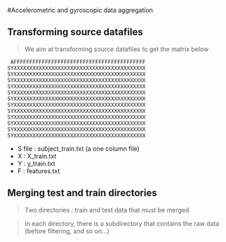 #Accelerometric and gyroscopic data aggregation
## Transforming source datafiles
> We aim at transforming source datafiles to get the matrix below

     AFFFFFFFFFFFFFFFFFFFFFFFFFFFFFFFFFFFFFFFFFF
    SYXXXXXXXXXXXXXXXXXXXXXXXXXXXXXXXXXXXXXXXXXX
    SYXXXXXXXXXXXXXXXXXXXXXXXXXXXXXXXXXXXXXXXXXX
    SYXXXXXXXXXXXXXXXXXXXXXXXXXXXXXXXXXXXXXXXXXX
    SYXXXXXXXXXXXXXXXXXXXXXXXXXXXXXXXXXXXXXXXXXX
    SYXXXXXXXXXXXXXXXXXXXXXXXXXXXXXXXXXXXXXXXXXX
    SYXXXXXXXXXXXXXXXXXXXXXXXXXXXXXXXXXXXXXXXXXX
    SYXXXXXXXXXXXXXXXXXXXXXXXXXXXXXXXXXXXXXXXXXX
    SYXXXXXXXXXXXXXXXXXXXXXXXXXXXXXXXXXXXXXXXXXX
    SYXXXXXXXXXXXXXXXXXXXXXXXXXXXXXXXXXXXXXXXXXX
    SYXXXXXXXXXXXXXXXXXXXXXXXXXXXXXXXXXXXXXXXXXX
    SYXXXXXXXXXXXXXXXXXXXXXXXXXXXXXXXXXXXXXXXXXX
    SYXXXXXXXXXXXXXXXXXXXXXXXXXXXXXXXXXXXXXXXXXX

* S file : subject_train.txt (a one column file)
* X : X_train.txt
* Y : y_train.txt
* F : features.txt

## Merging test and train directories
> Two directories : train and test data that must be merged

> In each directory, there is a subdirectory that contains the raw data (before filtering, and so on...)

